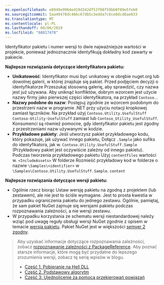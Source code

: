 ```yaml
---
ms.openlocfilehash: e8949e9964ed19d342df53f08f59bb0f89e5feb0
ms.sourcegitcommit: 5aa49478dc466c67db5c3edda7c6ce8dcd8ae033
ms.translationtype: MT
ms.contentlocale: pl-PL
ms.lasthandoff: 08/06/2019
ms.locfileid: "68817478"
---
```

Identyfikator pakietu i numer wersji to dwie najważniejsze wartości w projekcie, ponieważ jednoznacznie identyfikują dokładny kod zawarty w pakiecie.

**Najlepsze rozwiązania dotyczące identyfikatora pakietu:**

- **Unikatowość**: Identyfikator musi być unikatowy w obrębie nuget.org lub dowolnej galerii, w której znajduje się pakiet. Przed podjęciem decyzji o identyfikatorze Przeszukaj stosowną galerię, aby sprawdzić, czy nazwa jest już używana. Aby uniknąć konfliktów, dobrym wzorcem jest użycie nazwy firmy jako pierwszej części identyfikatora, na przykład `Contoso.`.
- **Nazwy podobne do nazw**: Postępuj zgodnie ze wzorcem podobnym do przestrzeni nazw w programie .NET przy użyciu notacji kropkowej zamiast łączników. Na przykład użyj `Contoso.Utility.UsefulStuff` `Contoso-Utility-UsefulStuff` zamiast lub `Contoso_Utility_UsefulStuff`. Konsumenci są również pomocne, gdy identyfikator pakietu jest zgodny z przestrzeniami nazw używanymi w kodzie.
- **Przykładowe pakiety**: Jeśli utworzysz pakiet przykładowego kodu, który pokazuje, jak używać innego pakietu, Dołącz `.Sample` jako sufiks do identyfikatora, jak w. `Contoso.Utility.UsefulStuff.Sample` (Przykładowy pakiet jest oczywiście zależny od innego pakietu). Podczas tworzenia przykładowego pakietu Użyj `contentFiles` wartości w. `<IncludeAssets>` W folderze Rozmieść przykładowy kod w folderze o nazwie `\Samples\<identifier>` w `\Samples\Contoso.Utility.UsefulStuff.Sample`. `content`

**Najlepsze rozwiązania dotyczące wersji pakietu:**

- Ogólnie rzecz biorąc Ustaw wersję pakietu na zgodną z projektem (lub zestawem), ale nie jest to ściśle wymagane. Jest to prosta kwestia w przypadku ograniczenia pakietu do jednego zestawu. Ogólnie, pamiętaj, że sam pakiet NuGet zajmuje się wersjami pakietu podczas rozpoznawania zależności, a nie wersji zestawu.
- W przypadku korzystania ze schematu wersji niestandardowej należy wziąć pod uwagę reguły obsługi wersji NuGet zgodnie z opisem w temacie [wersja pakietu](../../reference/package-versioning.md). Pakiet NuGet jest w większości [semver 2 zgodny](../../reference/package-versioning.md#semantic-versioning-200).

> Aby uzyskać informacje dotyczące rozpoznawania zależności, zobacz [rozpoznawanie zależności z PackageReference](../../consume-packages/dependency-resolution.md#dependency-resolution-with-packagereference). Aby poznać starsze informacje, które mogą być przydatne do lepszego zrozumienia wersji, zobacz tę serię wpisów w blogu.
>
> - [Część 1. Pobieranie na Hell DLL](http://blog.davidebbo.com/2011/01/nuget-versioning-part-1-taking-on-dll.html)
> - [Część 2. Podstawowy algorytm](http://blog.davidebbo.com/2011/01/nuget-versioning-part-2-core-algorithm.html)
> - [Część 3: Ujednolicenie za pomocą przekierowań powiązań](http://blog.davidebbo.com/2011/01/nuget-versioning-part-3-unification-via.html)